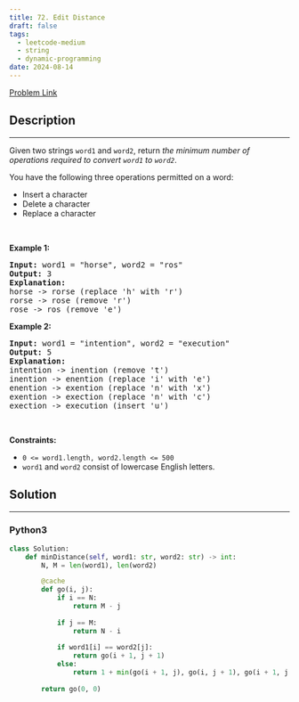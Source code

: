 ```yaml
---
title: 72. Edit Distance
draft: false
tags: 
  - leetcode-medium
  - string
  - dynamic-programming
date: 2024-08-14
---
```


[Problem Link](https://leetcode.com/problems/edit-distance/)

## Description

---
<p>Given two strings <code>word1</code> and <code>word2</code>, return <em>the minimum number of operations required to convert <code>word1</code> to <code>word2</code></em>.</p>

<p>You have the following three operations permitted on a word:</p>

<ul>
	<li>Insert a character</li>
	<li>Delete a character</li>
	<li>Replace a character</li>
</ul>

<p>&nbsp;</p>
<p><strong class="example">Example 1:</strong></p>

<pre>
<strong>Input:</strong> word1 = &quot;horse&quot;, word2 = &quot;ros&quot;
<strong>Output:</strong> 3
<strong>Explanation:</strong> 
horse -&gt; rorse (replace &#39;h&#39; with &#39;r&#39;)
rorse -&gt; rose (remove &#39;r&#39;)
rose -&gt; ros (remove &#39;e&#39;)
</pre>

<p><strong class="example">Example 2:</strong></p>

<pre>
<strong>Input:</strong> word1 = &quot;intention&quot;, word2 = &quot;execution&quot;
<strong>Output:</strong> 5
<strong>Explanation:</strong> 
intention -&gt; inention (remove &#39;t&#39;)
inention -&gt; enention (replace &#39;i&#39; with &#39;e&#39;)
enention -&gt; exention (replace &#39;n&#39; with &#39;x&#39;)
exention -&gt; exection (replace &#39;n&#39; with &#39;c&#39;)
exection -&gt; execution (insert &#39;u&#39;)
</pre>

<p>&nbsp;</p>
<p><strong>Constraints:</strong></p>

<ul>
	<li><code>0 &lt;= word1.length, word2.length &lt;= 500</code></li>
	<li><code>word1</code> and <code>word2</code> consist of lowercase English letters.</li>
</ul>


## Solution

---
### Python3
``` py title='edit-distance'
class Solution:
    def minDistance(self, word1: str, word2: str) -> int:
        N, M = len(word1), len(word2)

        @cache
        def go(i, j):
            if i == N:
                return M - j
            
            if j == M:
                return N - i
            
            if word1[i] == word2[j]:
                return go(i + 1, j + 1)
            else:
                return 1 + min(go(i + 1, j), go(i, j + 1), go(i + 1, j + 1))
        
        return go(0, 0)
```

